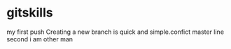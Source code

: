 # gitskills
my first push
Creating a new branch is quick and simple.confict
master line second
i am other man
